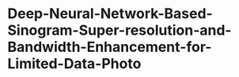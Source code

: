 # Deep-Neural-Network-Based-Sinogram-Super-resolution-and-Bandwidth-Enhancement-for-Limited-Data-Photo